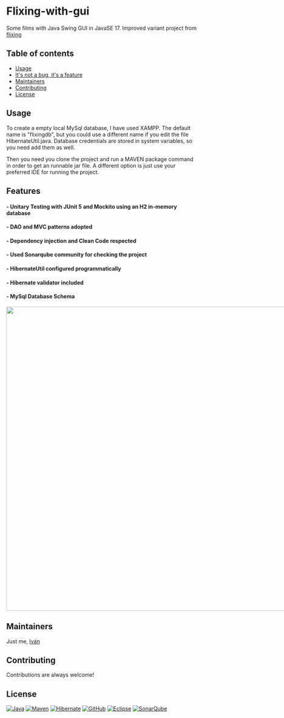 # Flixing-with-gui

 Some films with Java Swing GUI in JavaSE 17. Improved variant project from [flixing](https://github.com/Ivan-Montes/flixing)
 
## Table of contents
 
- [Usage](#usage)
- [It's not a bug, it's a feature](#features)
- [Maintainers](#maintainers)
- [Contributing](#contributing)
- [License](#license)
 
 
## Usage

To create a empty local MySql database, I have used XAMPP. The default name is "flixingdb", but you could use a different name if you edit the file HibernateUtil.java. Database credentials are stored in system variables, so you need add them as well.

Then you need you clone the project and run a MAVEN package command in order to get an runnable jar file. A different option is just use your preferred IDE for running the project.


## Features

 #### - Unitary Testing with JUnit 5 and Mockito using an H2 in-memory database

 #### - DAO and MVC patterns adopted

 #### - Dependency injection and Clean Code respected

 #### - Used Sonarqube community for checking the project

 #### - HibernateUtil configured programmatically 

 #### - Hibernate validator included

 #### - MySql Database Schema

<img src="../warehouse/Esquema_Flixingdb.png" style="width: 800px; max-width: 1024px; flex-grow: 1;" />



## Maintainers

Just me, [Iván](https://github.com/Ivan-Montes)


## Contributing

Contributions are always welcome! 


## License

[![Java](https://badgen.net/static/JavaSE/17/orange)](https://www.java.com/es/)
[![Maven](https://badgen.net/badge/icon/maven?icon=maven&label&color=red)](https://https://maven.apache.org/)
[![Hibernate](https://badgen.net/static/Hibernate/6.3/green)](https://hibernate.org/)
[![GitHub](https://badgen.net/badge/icon/github?icon=github&label)](https://github.com)
[![Eclipse](https://badgen.net/badge/icon/eclipse?icon=eclipse&label)](https://https://eclipse.org/)
[![SonarQube](https://badgen.net/badge/icon/sonarqube?icon=sonarqube&label&color=purple)](https://www.sonarsource.com/products/sonarqube/downloads/)